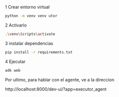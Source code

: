 1 Crear entorno virtual 

```bash 
python -m venv venv utor
```

2 Activarlo

```bash 
.\venv\Scripts\activate 
```
3 instalar dependencias

```bash 
pip install -r requirements.txt
```

4 Ejecutar

```bash 
adk web 
```

Por ultimo, para hablar con el agente, ve a la direccion

http://localhost:8000/dev-ui/?app=executor_agent

